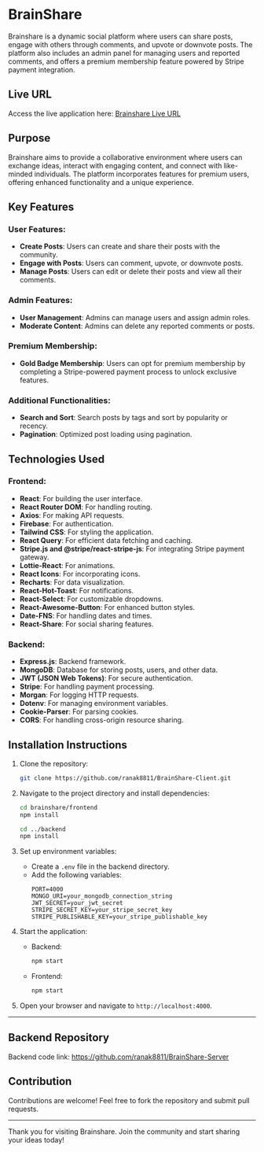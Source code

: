 # BrainShare

Brainshare is a dynamic social platform where users can share posts, engage with others through comments, and upvote or downvote posts. The platform also includes an admin panel for managing users and reported comments, and offers a premium membership feature powered by Stripe payment integration.

## Live URL

Access the live application here: [Brainshare Live URL](https://brainshare-a-12.web.app/)

## Purpose

Brainshare aims to provide a collaborative environment where users can exchange ideas, interact with engaging content, and connect with like-minded individuals. The platform incorporates features for premium users, offering enhanced functionality and a unique experience.

## Key Features

### User Features:

- **Create Posts**: Users can create and share their posts with the community.
- **Engage with Posts**: Users can comment, upvote, or downvote posts.
- **Manage Posts**: Users can edit or delete their posts and view all their comments.

### Admin Features:

- **User Management**: Admins can manage users and assign admin roles.
- **Moderate Content**: Admins can delete any reported comments or posts.

### Premium Membership:

- **Gold Badge Membership**: Users can opt for premium membership by completing a Stripe-powered payment process to unlock exclusive features.

### Additional Functionalities:

- **Search and Sort**: Search posts by tags and sort by popularity or recency.
- **Pagination**: Optimized post loading using pagination.

## Technologies Used

### Frontend:

- **React**: For building the user interface.
- **React Router DOM**: For handling routing.
- **Axios**: For making API requests.
- **Firebase**: For authentication.
- **Tailwind CSS**: For styling the application.
- **React Query**: For efficient data fetching and caching.
- **Stripe.js and @stripe/react-stripe-js**: For integrating Stripe payment gateway.
- **Lottie-React**: For animations.
- **React Icons**: For incorporating icons.
- **Recharts**: For data visualization.
- **React-Hot-Toast**: For notifications.
- **React-Select**: For customizable dropdowns.
- **React-Awesome-Button**: For enhanced button styles.
- **Date-FNS**: For handling dates and times.
- **React-Share**: For social sharing features.

### Backend:

- **Express.js**: Backend framework.
- **MongoDB**: Database for storing posts, users, and other data.
- **JWT (JSON Web Tokens)**: For secure authentication.
- **Stripe**: For handling payment processing.
- **Morgan**: For logging HTTP requests.
- **Dotenv**: For managing environment variables.
- **Cookie-Parser**: For parsing cookies.
- **CORS**: For handling cross-origin resource sharing.

## Installation Instructions

1. Clone the repository:

   ```bash
   git clone https://github.com/ranak8811/BrainShare-Client.git
   ```

2. Navigate to the project directory and install dependencies:

   ```bash
   cd brainshare/frontend
   npm install

   cd ../backend
   npm install
   ```

3. Set up environment variables:

   - Create a `.env` file in the backend directory.
   - Add the following variables:
     ```env
     PORT=4000
     MONGO_URI=your_mongodb_connection_string
     JWT_SECRET=your_jwt_secret
     STRIPE_SECRET_KEY=your_stripe_secret_key
     STRIPE_PUBLISHABLE_KEY=your_stripe_publishable_key
     ```

4. Start the application:

   - Backend:
     ```bash
     npm start
     ```
   - Frontend:
     ```bash
     npm start
     ```

5. Open your browser and navigate to `http://localhost:4000`.

---

## Backend Repository

Backend code link: https://github.com/ranak8811/BrainShare-Server

## Contribution

Contributions are welcome! Feel free to fork the repository and submit pull requests.

---

Thank you for visiting Brainshare. Join the community and start sharing your ideas today!
